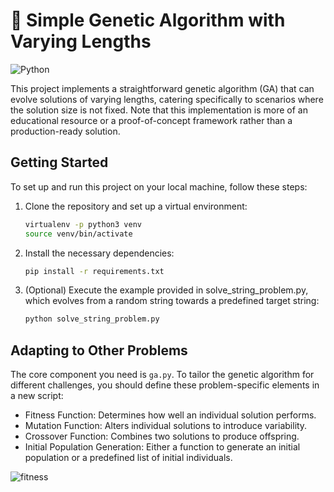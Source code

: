 # 🧬 Simple Genetic Algorithm with Varying Lengths

![Python](https://img.shields.io/badge/python-3.11%2B-blue)

This project implements a straightforward genetic algorithm (GA) that can evolve solutions of varying lengths, catering
specifically to scenarios where the solution size is not fixed.
Note that this implementation is more of an educational resource or a proof-of-concept framework rather than a
production-ready solution.

## Getting Started

To set up and run this project on your local machine, follow these steps:

1. Clone the repository and set up a virtual environment:

   ```bash
   virtualenv -p python3 venv
   source venv/bin/activate
    ```
2. Install the necessary dependencies:

   ```bash
   pip install -r requirements.txt
   ```
3. (Optional) Execute the example provided in solve_string_problem.py, which evolves from a random string towards a
   predefined target string:

   ```bash
   python solve_string_problem.py
    ```

## Adapting to Other Problems

The core component you need is `ga.py`. To tailor the genetic algorithm for different challenges, you should define
these problem-specific elements in a new script:

- Fitness Function: Determines how well an individual solution performs.
- Mutation Function: Alters individual solutions to introduce variability.
- Crossover Function: Combines two solutions to produce offspring.
- Initial Population Generation: Either a function to generate an initial population or a predefined list of initial
  individuals.

![fitness](fitness_history.png)
